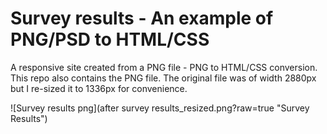 # Survey results - An example of PNG/PSD to HTML/CSS
A responsive site created from a PNG file - PNG to HTML/CSS conversion. This repo also contains the PNG file.
The original file was of width 2880px but I re-sized it to 1336px for convenience.

![Survey results png](after survey results_resized.png?raw=true "Survey Results")
